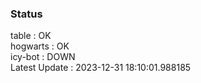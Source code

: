 ### Status


table : OK  
hogwarts : OK  
icy-bot : DOWN  
Latest Update : 2023-12-31 18:10:01.988185
